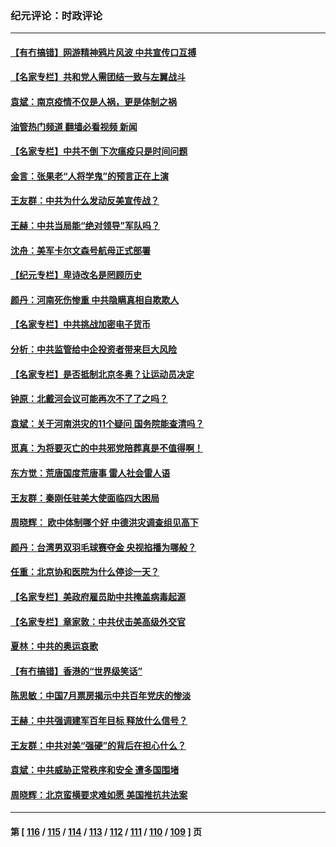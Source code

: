 ### 纪元评论：时政评论
---
#### [【有冇搞错】网游精神鸦片风波 中共宣传口互搏](../../pages/nsc1025/n13139064.md?08060330) 
#### [【名家专栏】共和党人需团结一致与左翼战斗](../../pages/nsc1025/n13141159.md?08060330) 
#### [袁斌：南京疫情不仅是人祸，更是体制之祸](../../pages/nsc1025/n13140220.md?08060330) 
#### [油管热门频道 翻墙必看视频 新闻](ok?08060330)
#### [【名家专栏】中共不倒 下次瘟疫只是时间问题](../../pages/nsc1025/n13138500.md?08060330) 
#### [金言：张果老“人将学鬼”的预言正在上演](../../pages/nsc1025/n13139545.md?08060330) 
#### [王友群：中共为什么发动反美宣传战？](../../pages/nsc1025/n13139401.md?08060330) 
#### [王赫：中共当局能“绝对领导”军队吗？](../../pages/nsc1025/n13139276.md?08060330) 
#### [沈舟：美军卡尔文森号航母正式部署](../../pages/nsc1025/n13139166.md?08060330) 
#### [【纪元专栏】卑诗改名是罔顾历史](../../pages/nsc1025/n13139279.md?08060330) 
#### [颜丹：河南死伤惨重 中共隐瞒真相自欺欺人](../../pages/nsc1025/n13138981.md?08060330) 
#### [【名家专栏】中共挑战加密电子货币](../../pages/nsc1025/n13138501.md?08060330) 
#### [分析：中共监管给中企投资者带来巨大风险](../../pages/nsc1025/n13138372.md?08060330) 
#### [【名家专栏】是否抵制北京冬奥？让运动员决定](../../pages/nsc1025/n13135905.md?08060330) 
#### [钟原：北戴河会议可能再次不了了之吗？](../../pages/nsc1025/n13137564.md?08060330) 
#### [袁斌：关于河南洪灾的11个疑问 国务院能查清吗？](../../pages/nsc1025/n13137576.md?08060330) 
#### [觅真：为将要灭亡的中共邪党陪葬真是不值得啊！](../../pages/nsc1025/n13137527.md?08060330) 
#### [东方觉：荒唐国度荒唐事 雷人社会雷人语](../../pages/nsc1025/n13137438.md?08060330) 
#### [王友群：秦刚任驻美大使面临四大困局](../../pages/nsc1025/n13136700.md?08060330) 
#### [周晓辉： 欧中体制哪个好 中德洪灾调查组见高下](../../pages/nsc1025/n13136916.md?08060330) 
#### [颜丹：台湾男双羽毛球赛夺金 央视掐播为哪般？](../../pages/nsc1025/n13136886.md?08060330) 
#### [任重：北京协和医院为什么停诊一天？](../../pages/nsc1025/n13136844.md?08060330) 
#### [【名家专栏】美政府雇员助中共掩盖病毒起源](../../pages/nsc1025/n13135975.md?08060330) 
#### [【名家专栏】章家敦：中共伏击美高级外交官](../../pages/nsc1025/n13135715.md?08060330) 
#### [夏林：中共的奥运哀歌](../../pages/nsc1025/n13136360.md?08060330) 
#### [【有冇搞错】香港的“世界级笑话”](../../pages/nsc1025/n13133876.md?08060330) 
#### [陈思敏：中国7月票房揭示中共百年党庆的惨淡](../../pages/nsc1025/n13135466.md?08060330) 
#### [王赫：中共强调建军百年目标 释放什么信号？](../../pages/nsc1025/n13135199.md?08060330) 
#### [王友群：中共对美“强硬”的背后在担心什么？](../../pages/nsc1025/n13134328.md?08060330) 
#### [袁斌：中共威胁正常秩序和安全 遭多国围堵](../../pages/nsc1025/n13135136.md?08060330) 
#### [周晓辉：北京蛮横要求难如愿 美国推抗共法案](../../pages/nsc1025/n13134135.md?08060330) 

---
#### 第 [ [116](./116.md?08060330) / [115](./115.md?08060330) / [114](./114.md?08060330) / [113](./113.md?08060330) / [112](./112.md?08060330) / [111](./111.md?08060330) / [110](./110.md?08060330) / [109](./109.md?08060330) ] 页
